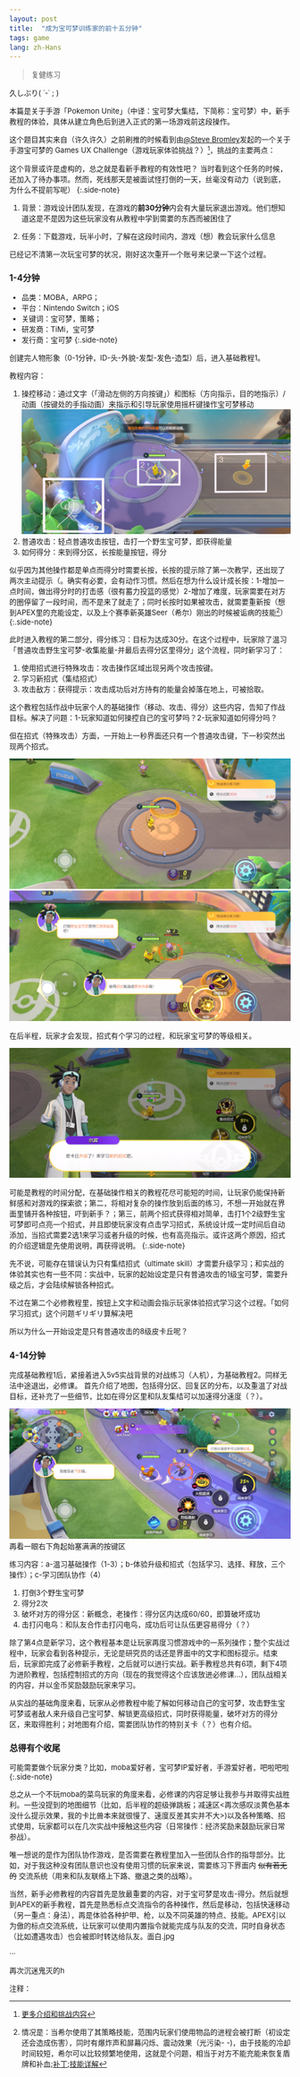 ```yaml
---
layout: post
title:  "成为宝可梦训练家的前十五分钟"
tags: game
lang: zh-Hans
---
```

><font size=2>复健练习

久しぶり(  ˙-˙ ; )

本篇是关于手游「Pokemon Unite」（中译：宝可梦大集结，下简称：宝可梦）中，新手教程的体验，具体从建立角色后到进入正式的第一场游戏前这段操作。

这个题目其实来自（许久许久）之前刷推的时候看到由[@Steve Bromley](https://twitter.com/Steve_Bromley)发起的一个关于手游宝可梦的
Games UX Challenge（游戏玩家体验挑战？）[^1]，挑战的主要两点：

这个背景或许是虚构的，总之就是看新手教程的有效性吧？
当时看到这个任务的时候，还加入了待办事项。然而，死线那天是被面试怪打倒的一天，丝毫没有动力（说到底，为什么不提前写呢）
{:.side-note}

1. 背景：游戏设计团队发现，在游戏的**前30分钟**内会有大量玩家退出游戏。他们想知道这是不是因为这些玩家没有从教程中学到需要的东西而被困住了

2. 任务：下载游戏，玩半小时，了解在这段时间内，游戏（想）教会玩家什么信息

已经记不清第一次玩宝可梦的状况，刚好这次重开一个账号来记录一下这个过程。


### 1-4分钟

- 品类：MOBA，ARPG；
- 平台：Nintendo Switch；iOS
- 关键词：宝可梦，策略；
- 研发商：TiMi，宝可梦
- 发行商：宝可梦
{:.side-note}

创建完人物形象（0-1分钟，ID-头-外貌-发型-发色-造型）后，进入基础教程1。

教程内容：

1. 操控移动：通过文字（「滑动左侧的方向按键」）和图标（方向指示，目的地指示）/动画（按键处的手指动画）来指示和引导玩家使用摇杆键操作宝可梦移动
![screenshot](/assets/images/posts/220219/01.png)
2. 普通攻击：轻点普通攻击按钮，击打一个野生宝可梦，即获得能量
3. 如何得分：来到得分区，长按能量按钮，得分

似乎因为其他操作都是单点而得分时需要长按，长按的提示除了第一次教学，还出现了两次主动提示（。确实有必要，会有动作习惯。然后在想为什么设计成长按：1-增加一点时间，做出得分时的打击感（很有蓄力投篮的感觉）2-增加了难度，玩家需要在对方的圈停留了一段时间，而不是来了就走了；同时长按时如果被攻击，就需要重新按（想到APEX里的充能设定，以及上个赛季新英雄Seer（希尔）刚出的时候被诟病的技能[^2]）
{:.side-note}

此时进入教程的第二部分，得分练习：目标为达成30分。在这个过程中，玩家除了温习「普通攻击野生宝可梦-收集能量-并最后去得分区里得分」这个流程，同时新学习了：

1. 使用招式进行特殊攻击：攻击操作区域出现另两个攻击按键。
2. 学习新招式（集结招式）
3. 攻击敌方：获得提示：攻击成功后对方持有的能量会掉落在地上，可被拾取。

这个教程包括作战中玩家个人的基础操作（移动、攻击、得分）这些内容，告知了作战目标。解决了问题：1-玩家知道如何操控自己的宝可梦吗？2-玩家知道如何得分吗？

但在招式（特殊攻击）方面，一开始上一秒界面还只有一个普通攻击键，下一秒突然出现两个招式。

![screenshot](/assets/images/posts/220219/02.png)
![screenshot](/assets/images/posts/220219/03.png)

在后半程，玩家才会发现，招式有个学习的过程，和玩家宝可梦的等级相关。

![screenshot](/assets/images/posts/220219/04.png)

可能是教程的时间分配，在基础操作相关的教程花尽可能短的时间，让玩家仍能保持新鲜感和对游戏的探索欲；第二，将相对复杂的操作放到后面的练习，不想一开始就在界面里铺开各种按钮，吓到新手？；第三，前两个招式获得相对简单，击打1个2级野生宝可梦即可点亮一个招式，并且即使玩家没有点击学习招式，系统设计成一定时间后自动添加，当招式需要2选1来学习或者升级的时候，也有高亮指示。或许这两个原因，招式的介绍逻辑是先使用说明，再获得说明。
{:.side-note}

先不说，可能存在错误认为只有集结招式（ultimate skill）才需要升级学习；和实战的体验其实也有一些不同：实战中，玩家的起始设定是只有普通攻击的1级宝可梦，需要升级之后，才会陆续解锁各种招式。

不过在第二个必修教程里，按钮上文字和动画会指示玩家体验招式学习这个过程。「如何学习招式」这个问题ギリギリ算解决吧

所以为什么一开始设定是只有普通攻击的8级皮卡丘呢？


### 4-14分钟
完成基础教程1后，紧接着进入5v5实战背景的对战练习（人机），为基础教程2。同样无法中途退出，必修课。
首先介绍了地图，包括得分区、回复区的分布，以及重温了对战目标，还补充了一些细节，比如在得分区里和队友集结可以加速得分速度（？）。

![screenshot](/assets/images/posts/220219/05.png)<font size=2>再看一眼右下角起始塞满满的按键区

练习内容：a-温习基础操作（1-3）；b-体验升级和招式（包括学习、选择、释放，三个操作）；c-学习团队协作（4）
1. 打倒3个野生宝可梦
2. 得分2次
3. 破坏对方的得分区：新概念，老操作：得分区内达成60/60，即算破坏成功
4. 击打闪电鸟：和队友合作击打闪电鸟，成功后可让队伍更容易得分（？）

除了第4点是新学习，这个教程基本是让玩家再度习惯游戏中的一系列操作；整个实战过程中，玩家会看到各种提示，无论是研究员的话还是界面中的文字和图标提示。结束后，玩家即完成了必修新手教程，之后就可以进行实战。新手教程总共有6项，剩下4项为进阶教程，包括控制招式的方向（现在的我觉得这个应该放进必修课...），团队战相关的内容，并以金币奖励鼓励玩家来学习。

从实战的基础角度来看，玩家从必修教程中能了解如何移动自己的宝可梦，攻击野生宝可梦或者敌人来升级自己宝可梦、解锁更高级招式，同时获得能量，破坏对方的得分区，来取得胜利；对地图有介绍，需要团队协作的特别关卡（？）也有介绍。


### 总得有个收尾
可能需要做个玩家分类？比如，moba爱好者，宝可梦IP爱好者，手游爱好者，吧啦吧啦
{:.side-note}

总之从一个不玩moba的菜鸟玩家的角度来看，必修课的内容足够让我参与并取得实战胜利。一些没提到的地图细节（比如，后半程的超级弹跳板；减速区<再次感叹淡黄色基本没什么提示效果，我的卡比兽本来就很慢了、速度反差其实并不大>)以及各种策略、招式使用，玩家都可以在几次实战中接触这些内容（日常操作：经济奖励来鼓励玩家日常参战）。

唯一想说的是作为团队协作游戏，是否需要在教程里加入一些团队合作的指导部分。比如，对于我这种没有团队意识也没有使用习惯的玩家来说，需要练习下界面内
~~似有若无的~~
交流系统（用来和队友联络上下路、撤退之类的战略）。

当然，新手必修教程的内容首先是放最重要的内容，对于宝可梦是攻击-得分。然后就想到APEX的新手教程，首先是熟悉标点交流指令的各种操作，然后是移动，包括快速移动（另一重点：身法），再是体验各种护甲、枪，以及不同英雄的特点、技能。APEX引以为傲的标点交流系统，让玩家可以使用内置指令就能完成与队友的交流，同时自身状态（比如遭遇攻击）也会被即时转达给队友。面白.jpg

···

再次沉迷鬼灭的h


注释：

[^1]:[更多介绍和挑战内容](https://gamesuserresearch.com/2022/01/04/games-ux-challenge-research-objectives/)
[^2]:情况是：当希尔使用了其策略技能，范围内玩家们使用物品的进程会被打断（初设定还会造成伤害），同时有爆炸声和屏幕闪烁、震动效果（光污染- -)，由于技能的冷却时间较短，希尔可以比较频繁地使用，这就是个问题，相当于对方不能充能来恢复盾牌和补血;[补丁](https://www.dexerto.com/apex-legends/seer-nerf-apex-legends-season-10-update-1633211/);[技能详解](https://apexlegends.fandom.com/wiki/Seer)
